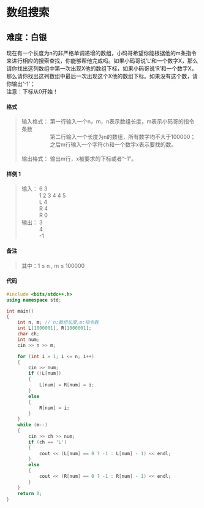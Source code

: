 # 数组搜索
## 难度：白银

现在有一个长度为n的非严格单调递增的数组，小码哥希望你能根据他的m条指令来进行相应的搜索查找，你能够帮他完成吗。如果小码哥说‘L’和一个数字X，那么请你找出这列数组中第一次出现X他的数组下标，如果小码哥说‘R’和一个数字X，那么请你找出这列数组中最后一次出现这个X他的数组下标。如果没有这个数，请你输出‘-1’；<br>
注意：下标从0开始！

#### 格式
>输入格式：
第一行输入一个n，m，n表示数组长度，m表示小码哥的指令条数<br>
&emsp;&emsp;&emsp;&emsp;&emsp; 第二行输入一个长度为n的数组，所有数字均不大于100000；<br>
&emsp;&emsp;&emsp;&emsp;&emsp; 之后m行输入一个字符ch和一个数字x表示要找的数。<br>
<br>输出格式：
输出m行，x被要求的下标或者“-1”。

#### 样例 1
>输入：
6 3<br>
&emsp;&emsp;&emsp; 1 2 3 4 4 5<br>
&emsp;&emsp;&emsp; L 4<br>
&emsp;&emsp;&emsp; R 4<br>
&emsp;&emsp;&emsp; R 0<br>
输出：
3<br>
&emsp;&emsp;&emsp; 4<br>
&emsp;&emsp;&emsp; -1<br>

#### 备注
>其中：1 ≤ n , m ≤ 100000

#### 代码
```C++
#include <bits/stdc++.h>
using namespace std;

int main()
{
    int n, m; // n:数组长度,m:指令数
    int L[1000001], R[1000001];
    char ch;
    int num;
    cin >> n >> m;

    for (int i = 1; i <= n; i++)
    {
        cin >> num;
        if (!L[num])
        {
            L[num] = R[num] = i;
        }
        else
        {
            R[num] = i;
        }
    }
    while (m--)
    {
        cin >> ch >> num;
        if (ch == 'L')
        {
            cout << (L[num] == 0 ? -1 : L[num] - 1) << endl;
        }
        else
        {
            cout << (R[num] == 0 ? -1 : R[num] - 1) << endl;
        }
    }
    return 0;
}
```